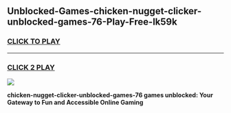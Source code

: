 
## Unblocked-Games-chicken-nugget-clicker-unblocked-games-76-Play-Free-lk59k
<h3>
<a href="https://premium76.site?title=chicken-nugget-clicker-unblocked-games-76&ref=09A">CLICK TO PLAY</a></h3>
<hr>

<h3>
<a href="https://premium76.site?title=chicken-nugget-clicker-unblocked-games-76&ref=09A">CLICK 2 PLAY</a>
  
</h3>

<a href="https://premium76.site?title=chicken-nugget-clicker-unblocked-games-76&ref=09A"><img src="https://clearcache.store/games.png"></a>


**chicken-nugget-clicker-unblocked-games-76 games unblocked: Your Gateway to Fun and Accessible Online Gaming**
